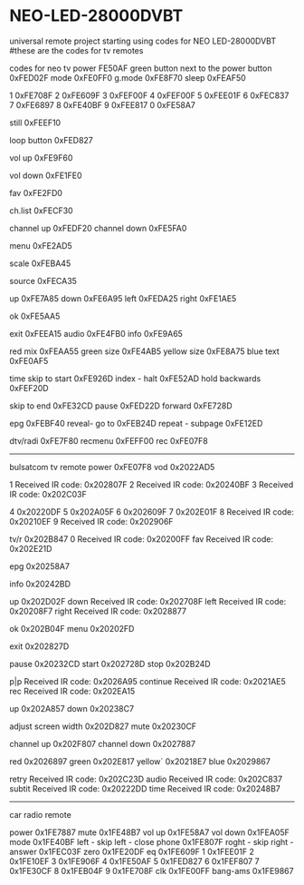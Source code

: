 # NEO-LED-28000DVBT
universal remote project starting using codes for NEO LED-28000DVBT
#these are the codes for tv remotes

codes for neo tv 
power
FE50AF
green button next to the power button
0xFED02F
mode
0xFE0FF0
g.mode
0xFE8F70
sleep
0xFEAF50

1
0xFE708F
2
0xFE609F
3
0xFEF00F
4
0xFEF00F
5
0xFEE01F
6
0xFEC837
7
0xFE6897
8
0xFE40BF
9
0xFEE817
0
0xFE58A7

still
0xFEEF10

loop button
0xFED827

vol up
0xFE9F60

vol down
0xFE1FE0

fav
0xFE2FD0

ch.list
0xFECF30

channel up
0xFEDF20
channel down
0xFE5FA0

menu
0xFE2AD5

scale
0xFEBA45

source
0xFECA35



up
0xFE7A85
down
0xFE6A95
left
0xFEDA25
right
0xFE1AE5

ok
0xFE5AA5



exit
0xFEEA15
audio
0xFE4FB0
info
0xFE9A65




red mix
0xFEAA55
green size 
0xFE4AB5
yellow size
0xFE8A75
blue text
0xFE0AF5


time skip to start
0xFE926D
index - halt 
0xFE52AD
hold backwards
0xFEF20D

skip to end
0xFE32CD
pause
0xFED22D
forward
0xFE728D

epg
0xFEBF40
reveal- go to 
0xFEB24D
repeat - subpage
0xFE12ED


dtv/radi
0xFE7F80
recmenu
0xFEFF00
rec
0xFE07F8



-----------------------
bulsatcom tv remote
power
0xFE07F8
vod
0x2022AD5




1
Received IR code: 0x202807F
2
Received IR code: 0x20240BF
3
Received IR code: 0x202C03F

4
0x20220DF
5
0x202A05F
6
0x202609F
7
0x202E01F
8
Received IR code: 0x20210EF
9
Received IR code: 0x202906F

tv/r
0x202B847
0
Received IR code: 0x20200FF
fav
Received IR code: 0x202E21D

epg
0x20258A7

info
0x20242BD

up
0x202D02F
down
Received IR code: 0x202708F
left
Received IR code: 0x20208F7
right
Received IR code: 0x2028877

ok
0x202B04F
menu
0x20202FD

exit
0x202827D


pause
0x20232CD
start
0x202728D
stop
0x202B24D

p|p
Received IR code: 0x2026A95
continue
Received IR code: 0x2021AE5
rec
Received IR code: 0x202EA15


up
0x202A857
down
0x20238C7

adjust screen width
0x202D827
mute
0x20230CF

channel up
0x202F807
channel down
0x2027887

red
0x2026897
green
0x202E817
yellow`
0x20218E7
blue
0x2029867

retry
Received IR code: 0x202C23D
audio
Received IR code: 0x202C837
subtit
Received IR code: 0x20222DD
time
Received IR code: 0x20248B7

--------------------------------
car radio remote

power
0x1FE7887
mute
0x1FE48B7
vol up
0x1FE58A7
vol down
0x1FEA05F
mode 
0x1FE40BF
left - skip left - close phone
0x1FE807F
roght - skip right - answer
0x1FEC03F
zero
0x1FE20DF
eq
0x1FE609F
1
0x1FEE01F
2
0x1FE10EF
3
0x1FE906F
4
0x1FE50AF
5
0x1FED827
6
0x1FEF807
7
0x1FE30CF
8
0x1FEB04F
9
0x1FE708F
clk
0x1FE00FF
bang-ams
0x1FE9867



